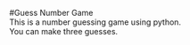 #Guess Number Game <br>
This is a number guessing game using python. <br>
You can make three guesses.<br>

